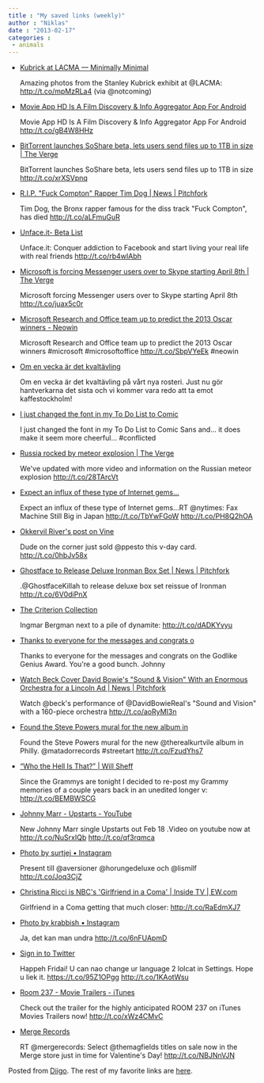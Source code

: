 ```yaml
---
title : "My saved links (weekly)"
author : "Niklas"
date : "2013-02-17"
categories : 
 - animals
---
```


- [Kubrick at LACMA — Minimally Minimal](http://www.minimallyminimal.com/blog/kubrick-at-lacma)
    
    Amazing photos from the Stanley Kubrick exhibit at @LACMA: http://t.co/mpMzRLa4 (via @notcoming)
    
- [Movie App HD Is A Film Discovery & Info Aggregator App For Android](http://www.addictivetips.com/android/movie-app-hd-film-discovery-info-aggregator-app-for-android/?utm_source=feedburner&utm_medium=twitter&utm_campaign=Feed%3A+Addictivetips+%28AddictiveTips%29)
    
    Movie App HD Is A Film Discovery & Info Aggregator App For Android http://t.co/gB4W8HHz
    
- [BitTorrent launches SoShare beta, lets users send files up to 1TB in size | The Verge](http://www.theverge.com/2013/2/15/3991946/bittorrent-launches-soshare-beta-with-1TB-file-size-limit)
    
    BitTorrent launches SoShare beta, lets users send files up to 1TB in size http://t.co/xrXSVpnq
    
- [R.I.P. "Fuck Compton" Rapper Tim Dog | News | Pitchfork](http://pitchfork.com/news/49578-rip-fuck-compton-rapper-tim-dog/)
    
    Tim Dog, the Bronx rapper famous for the diss track "Fuck Compton", has died http://t.co/aLFmuGuR
    
- [Unface.it- Beta List](http://betali.st/startups/unfaceit?utm_source=twitter&utm_medium=system-tweet&utm_campaign=startup-6011)
    
    Unface.it: Conquer addiction to Facebook and start living your real life with real friends http://t.co/rb4wIAbh
    
- [Microsoft is forcing Messenger users over to Skype starting April 8th | The Verge](http://www.theverge.com/2013/2/15/3991370/windows-live-messenger-skype-upgrade-april-onwards)
    
    Microsoft forcing Messenger users over to Skype starting April 8th http://t.co/juax5c0r
    
- [Microsoft Research and Office team up to predict the 2013 Oscar winners - Neowin](http://www.neowin.net/news/microsoft-research-and-office-team-up-to-predict-the-2013-oscar-winners?utm_source=twitterfeed&utm_medium=twitter)
    
    Microsoft Research and Office team up to predict the 2013 Oscar winners #microsoft #microsoftoffice http://t.co/SbpVYeEk #neowin
    
    
- [Om en vecka är det kvaltävling](https://www.diigo.com/item/note/yyfb/6i41)
    
    Om en vecka är det kvaltävling på vårt nya rosteri. Just nu gör hantverkarna det sista och vi kommer vara redo att ta emot kaffestockholm!
    
- [I just changed the font in my To Do List to Comic](https://www.diigo.com/item/note/yyfb/rx8m)
    
    
    I just changed the font in my To Do List to Comic Sans and... it does make it seem more cheerful... #conflicted
    
- [Russia rocked by meteor explosion | The Verge](http://www.theverge.com/2013/2/15/3991132/russia-meteorite-explosion-reported)
    
    We've updated with more video and information on the Russian meteor explosion http://t.co/28TArcVt
    
- [Expect an influx of these type of Internet gems...](http://www.nytimes.com/2013/02/14/world/asia/in-japan-the-fax-machine-is-anything-but-a-relic.html?partner=rss&emc=rss&smid=tw-nytimes&_r=0)
    
    Expect an influx of these type of Internet gems...RT @nytimes: Fax Machine Still Big in Japan http://t.co/TbYwFGoW http://t.co/PH8Q2hOA
    
- [Okkervil River's post on Vine](http://vine.co/v/brMvWdP5YJK)
    
    Dude on the corner just sold @ppesto this v-day card. http://t.co/0hbJv58x
    
- [Ghostface to Release Deluxe Ironman Box Set | News | Pitchfork](http://pitchfork.com/news/49540-ghostface-to-release-deluxe-ironman-box-set/)
    
    .@GhostfaceKillah to release deluxe box set reissue of Ironman http://t.co/6V0diPnX
    
- [The Criterion Collection](http://criterioncollection.tumblr.com/post/42867891240)
    
    Ingmar Bergman next to a pile of dynamite: http://t.co/dADKYvyu
    
- [Thanks to everyone for the messages and congrats o](https://www.diigo.com/item/note/yyfb/opdg)
    
    Thanks to everyone for the messages and congrats on the Godlike Genius Award. You're a good bunch. Johnny
    
- [Watch Beck Cover David Bowie's "Sound & Vision" With an Enormous Orchestra for a Lincoln Ad | News | Pitchfork](http://pitchfork.com/news/49496-watch-beck-cover-david-bowies-sound-vision-with-an-enormous-orchestra-for-a-lincoln-ad/)
    
    Watch @beck's performance of @DavidBowieReal's "Sound and Vision" with a 160-piece orchestra http://t.co/aoRyMI3n
    
- [Found the Steve Powers mural for the new album in](https://www.diigo.com/item/note/yyfb/qpbm)
    
    
    Found the Steve Powers mural for the new @therealkurtvile album in Philly. @matadorrecords #streetart http://t.co/FzudYhs7
    
- [“Who the Hell Is That?” | Will Sheff](http://www.willsheff.com/who-the-hell-is-that/)
    
    Since the Grammys are tonight I decided to re-post my Grammy memories of a couple years back in an unedited longer v: http://t.co/BEMBWSCG
    
- [Johnny Marr - Upstarts - YouTube](http://www.youtube.com/watch?v=LLOlo2zYqt8)
    
    New Johnny Marr single Upstarts out Feb 18 .Video on youtube now at http://t.co/NuSrxIQb http://t.co/qf3rqmca
    
- [Photo by surtjej • Instagram](http://instagram.com/p/Vgds95Hyoz/)
    
    Present till @aversioner @horungedeluxe och @lismilf http://t.co/Joq3CjZ
    
- [Christina Ricci is NBC's 'Girlfriend in a Coma' | Inside TV | EW.com](http://insidetv.ew.com/2013/02/08/christina-ricci-girlfriend-in-a-coma/)
    
    Girlfriend in a Coma getting that much closer: http://t.co/RaEdmXJ7
    
- [Photo by krabbish • Instagram](http://instagram.com/p/VfD99qDxKn/)
    
    Ja, det kan man undra http://t.co/6nFUApmD
    
- [Sign in to Twitter](https://twitter.com/login?redirect_after_login=%2Fsettings)
    
    Happeh Fridai! U can nao change ur language 2 lolcat in Settings. Hope u liek it. https://t.co/95Z1OPgg http://t.co/1KAotWsu
    
- [Room 237 - Movie Trailers - iTunes](http://trailers.apple.com/trailers/independent/room237/)
    
    Check out the trailer for the highly anticipated ROOM 237 on iTunes Movies Trailers now! http://t.co/xWz4CMvC
    
- [Merge Records](http://www.mergerecords.com/store/store_search.php?band_id=35)
    
    RT @mergerecords: Select @themagfields titles on sale now in the Merge store just in time for Valentine's Day! http://t.co/NBJNnVJN
    

Posted from [Diigo](https://www.diigo.com). The rest of my favorite links are [here](https://www.diigo.com/user/npivic).
